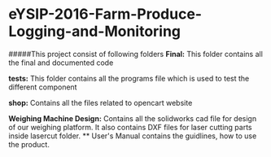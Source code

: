 # eYSIP-2016-Farm-Produce-Logging-and-Monitoring

#####This project consist of following folders
 **Final:** This folder contains all the final and documented code
 
 **tests:** This folder contains all the programs file which is used to test the different component
 
 **shop:** Contains all the files related to opencart website

 **Weighing Machine Design:** Contains all the solidworks cad file for design of our weighing platform. It also contains DXF files for laser cutting parts inside lasercut folder.
** User's Manual contains the guidlines, how to use the product.
